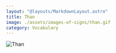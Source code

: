 ```yaml
---
layout: "@layouts/MarkdownLayout.astro"
title: Than
image: ./assets/images-of-signs/than.gif
category: Vocabulary
---
```


![Than](@signs/than.gif)
